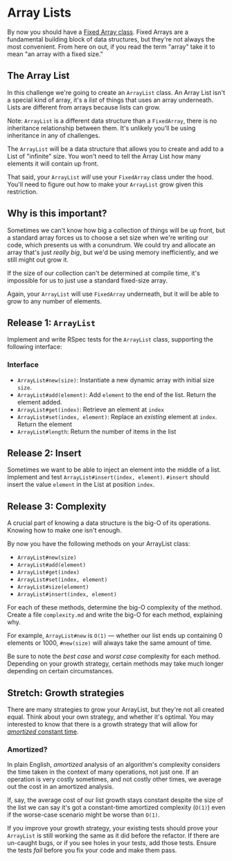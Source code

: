 # Array Lists

By now you should have a [Fixed Array class](../../../data-structures-array-challenge). Fixed Arrays are a fundamental building block of data structures, but they're not always the most convenient. From here on out, if you read the term "array" take it to mean "an array with a fixed size."

## The Array List

In this challenge we're going to create an `ArrayList` class. An Array List isn't a special kind of array, it's a _list_ of things that uses an array underneath. Lists are different from arrays because lists can grow.

Note: `ArrayList` is a different data structure than a `FixedArray`, there is no inheritance relationship between them. It's unlikely you'll be using inheritance in any of challenges.

The `ArrayList` will be a data structure that allows you to create and add to a List of "infinite" size. You won't need to tell the Array List how many elements it will contain up front.

That said, your `ArrayList` _will_ use your `FixedArray` class under the hood. You'll need to figure out how to make your `ArrayList` grow given this restriction.

## Why is this important?

Sometimes we can't know how big a collection of things will be up front, but a standard array forces us to choose a set size when we're writing our code, which presents us with a conundrum. We could try and allocate an array that's just _really big_, but we'd be using memory inefficiently, and we still might out grow it.

If the size of our collection can't be determined at compile time, it's impossible for us to just use a standard fixed-size array.

Again, your `ArrayList` will use `FixedArray` underneath, but it will be able to grow to any number of elements.

## Release 1: `ArrayList`

Implement and write RSpec tests for the `ArrayList` class, supporting the following interface:

### Interface
 - `ArrayList#new(size)`: Instantiate a new dynamic array with initial size `size`.
 - `ArrayList#add(element)`: Add `element` to the end of the list. Return the element added.
 - `ArrayList#get(index)`: Retrieve an element at `index`
 - `ArrayList#set(index, element)`: Replace an _existing_ element at `index`. Return the element
 - `ArrayList#length`: Return the number of items in the list


## Release 2: Insert

Sometimes we want to be able to inject an element into the middle of a list. Implement and test `ArrayList#insert(index, element)`. `#insert` should insert the value `element` in the List at position `index`.

## Release 3: Complexity

A crucial part of knowing a data structure is the big-O of its operations. Knowing how to make one isn't enough.

By now you have the following methods on your ArrayList class:

- `ArrayList#new(size)`
- `ArrayList#add(element)`
- `ArrayList#get(index)`
- `ArrayList#set(index, element)`
- `ArrayList#size(element)`
- `ArrayList#insert(index, element)`

For each of these methods, determine the big-O complexity of the method. Create a file `complexity.md` and write the big-O for each method, explaining why.

For example, `ArrayList#new` is `O(1)` — whether our list ends up containing 0 elements or 1000, `#new(size)` will always take the same amount of time.

Be sure to note the _best case_ and _worst case_ complexity for each method. Depending on your growth strategy, certain methods may take much longer depending on certain circumstances.

## Stretch: Growth strategies

There are many strategies to grow your ArrayList, but they're not all created equal. Think about your own strategy, and whether it's optimal. You may interested to know that there is a growth strategy that will allow for [_amortized_ constant time](http://en.wikipedia.org/wiki/Amortized_analysis).

### Amortized?

In plain English, _amortized_ analysis of an algorithm's complexity considers the time taken in the context of many operations, not just one. If an operation is very costly sometimes, and not costly other times, we average out the cost in an amortized analysis.

If, say, the average cost of our list growth stays constant despite the size of the list we can say it's got a constant-time amortized complexity (`O(1)`) even if the worse-case scenario might be worse than `O(1)`.

If you improve your growth strategy, your existing tests should prove your `ArrayList` is still working the same as it did before the refactor. If there are un-caught bugs, or if you see holes in your tests, add those tests. Ensure the tests _fail_ before you fix your code and make them pass.
